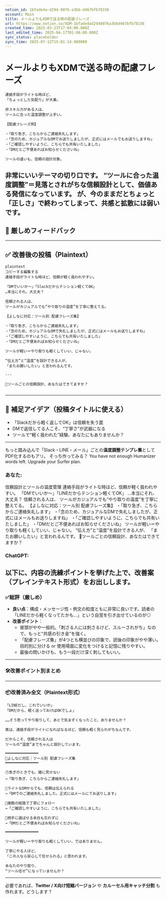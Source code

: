 ```yaml
---
notion_id: 1bfade4a-d294-8076-a3bb-d467bfb78156
account: Main
title: メールよりもXDMで送る時の配慮フレーズ
url: https://www.notion.so/XDM-1bfade4ad2948076a3bbd467bfb78156
created_time: 2025-03-23T17:04:00.000Z
last_edited_time: 2025-04-17T01:06:00.000Z
sync_status: placeholder
sync_time: 2025-07-12T15:01:14.989088
---
```

# メールよりもXDMで送る時の配慮フレーズ

```plain text
連絡手段がライトな時ほど、
「ちょっとした気配り」が大事。

非スキル力がある人は、
ツールに合った温度調整が上手い。

【配慮フレーズ例】

・「取り急ぎ、こちらからご連絡失礼します」
・「念のため、カジュアルなDMでお送りしましたが、正式にはメールでもお送りしますね」
・「ご確認しやすいように、こちらでも共有いたしました」
・「DMだとご不便あればお知らせくださいね」

ツールの違いも、信頼の設計対象。
```
非常にいいテーマの切り口です。
**“ツールに合った温度調整”＝見落とされがちな信頼設計**として、価値ある発信になっています。
が、今のままだとちょっと「正しさ」で終わってしまって、**共感と拡散には弱い**です。
---
## 🔧 厳しめフィードバック
---
## ✅ 改善後の投稿（Plaintext）
```plain text
plaintext
コピーする編集する
連絡手段がライトな時ほど、信頼が軽く扱われやすい。

「DMでいいか〜」「Slackだからテンション軽くてOK」
…本当にそれ、大丈夫？

信頼される人は、
ツールがカジュアルでも“やり取りの温度”を丁寧に整えてる。

【よしなに対応：ツール別 配慮フレーズ集】

・「取り急ぎ、こちらからご連絡失礼します」
・「念のため、カジュアルなDMで失礼しましたが、正式にはメールもお送りしますね」
・「ご確認しやすいように、こちらでも共有いたしました」
・「DMだとご不便あればお知らせくださいね」

ツールが軽い＝やり取りも軽くしていい、じゃない。

“伝え方”と“温度”を設計できる人が、
「またお願いしたい」と言われるんです。

---

📌ツールごとの信頼設計、あなたはできてますか？


```
---
## 🧠 補足アイデア（投稿タイトルに使える）
- 「Slackだから軽く返してOK」は信頼を失う罠
- DMで返信してる人こそ、“丁寧さ”が武器になる
- ツールで“軽く扱われた”経験、あなたにもありませんか？
---
もっと踏み込んで「Slack・LINE・メール」ごとの**温度調整テンプレ集**としてPDF化するのもアリ。
そっち作ってみる？
You have not enough Humanizer words left. Upgrade your Surfer plan.
### あなた:
信頼設計とツールの温度管理
連絡手段がライトな時ほど、信頼が軽く扱われやすい。
「DMでいいか〜」「LINEだからテンション軽くてOK」
…本当にそれ、大丈夫？
信頼される人は、
ツールがカジュアルでも“やり取りの温度”を丁寧に整えてる。
【よしなに対応：ツール別 配慮フレーズ集】
・「取り急ぎ、こちらからご連絡失礼します」
・「念のため、カジュアルなDMで失礼しましたが、正式にはメールもお送りしますね」
・「ご確認しやすいように、こちらでも共有いたしました」
・「DMだとご不便あればお知らせくださいね」
ツールが軽い＝やり取りも軽くしていい、じゃない。
“伝え方”と“温度”を設計できる人が、
「またお願いしたい」と言われるんです。
📌ツールごとの信頼設計、あなたはできてますか？
### ChatGPT:
以下に、内容の洗練ポイントを挙げた上で、改善案（プレインテキスト形式）をお出しします。
---
### ✅総評（厳しめ）
- **良い点**：構成・メッセージ性・例文の粒度ともに非常に良いです。読者の「LINEだから軽くなってたかも…」という自覚を引き出せているのが◎
- **改善ポイント**：
  - 冒頭がやや一般的。「刺さる人には刺さるけど、スルーされがち」なので、もっと“共感の引き金”を強く。
  - 「配慮フレーズ集」が4つとも横並びの印象で、読後の印象がやや薄い。目的別に分ける or 使用場面に変化をつけると記憶に残りやすい。
  - 最後の問いかけも、もう一段だけ深く刺してもいい。
---
### 🛠️改善ポイント別まとめ
---
### 📦改善済み全文（Plaintext形式）
```plain text
「LINEだし、これでいいか」
「DMだから、軽く送っておけばOKでしょ」

……そう思ってやり取りして、あとで気まずくなったこと、ありませんか？

実は、連絡手段がライトになればなるほど、信頼も軽く見られがちなんです。

だからこそ、信頼される人は
ツールの“温度”までちゃんと設計しています。

━━━━━━━━━━━━━━━
📌よしなに対応｜ツール別 配慮フレーズ集
━━━━━━━━━━━━━━━

🕒急ぎのときでも、雑に見せない
→「取り急ぎ、こちらからご連絡失礼します」

💬ライトなDMからでも、信頼は伝えられる
→「DMでのご連絡失礼しました。正式にはメールにてお送りします」

📎複数の経路で丁寧にフォロー
→「ご確認しやすいように、こちらでも共有いたしました」

🧭相手に選ばせる余白も忘れずに
→「DMだとご不便あればお知らせくださいね」

━━━━━━━━━━━━━━━

ツールが軽い＝やり取りも軽くしていい、ではありません。

丁寧にやる人ほど、
「この人なら安心して任せられる」と思われます。

あなたのやり取り、
“ツール任せ”になっていませんか？
```
---
必要であれば、**Twitter / X向け短縮バージョン** や **カルーセル用キャッチ分割** も作れます。どうします？